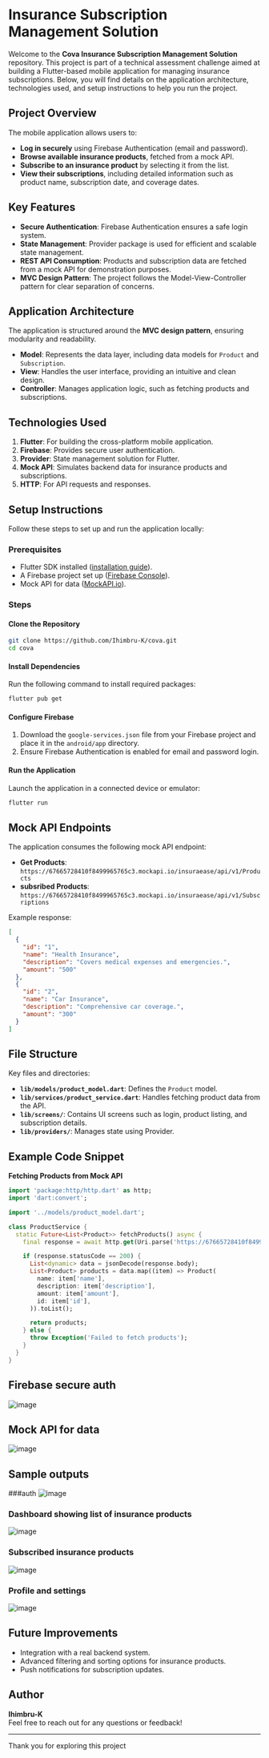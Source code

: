 
# Insurance Subscription Management Solution

Welcome to the **Cova Insurance Subscription Management Solution** repository. This project is part of a technical assessment challenge aimed at building a Flutter-based mobile application for managing insurance subscriptions. Below, you will find details on the application architecture, technologies used, and setup instructions to help you run the project.

## Project Overview

The mobile application allows users to:

- **Log in securely** using Firebase Authentication (email and password).
- **Browse available insurance products**, fetched from a mock API.
- **Subscribe to an insurance product** by selecting it from the list.
- **View their subscriptions**, including detailed information such as product name, subscription date, and coverage dates.

## Key Features

- **Secure Authentication**: Firebase Authentication ensures a safe login system.
- **State Management**: Provider package is used for efficient and scalable state management.
- **REST API Consumption**: Products and subscription data are fetched from a mock API for demonstration purposes.
- **MVC Design Pattern**: The project follows the Model-View-Controller pattern for clear separation of concerns.

## Application Architecture

The application is structured around the **MVC design pattern**, ensuring modularity and readability.

- **Model**: Represents the data layer, including data models for `Product` and `Subscription`.
- **View**: Handles the user interface, providing an intuitive and clean design.
- **Controller**: Manages application logic, such as fetching products and subscriptions.

## Technologies Used

1. **Flutter**: For building the cross-platform mobile application.
2. **Firebase**: Provides secure user authentication.
3. **Provider**: State management solution for Flutter.
4. **Mock API**: Simulates backend data for insurance products and subscriptions.
5. **HTTP**: For API requests and responses.

## Setup Instructions

Follow these steps to set up and run the application locally:

### Prerequisites

- Flutter SDK installed ([installation guide](https://flutter.dev/docs/get-started/install)).
- A Firebase project set up ([Firebase Console](https://console.firebase.google.com/)).
- Mock API for data ([MockAPI.io](https://mockapi.io/)).

### Steps

#### Clone the Repository

```bash
git clone https://github.com/Ihimbru-K/cova.git
cd cova
```

#### Install Dependencies

Run the following command to install required packages:

```bash
flutter pub get
```

#### Configure Firebase

1. Download the `google-services.json` file from your Firebase project and place it in the `android/app` directory.
2. Ensure Firebase Authentication is enabled for email and password login.

#### Run the Application

Launch the application in a connected device or emulator:

```bash
flutter run
```

## Mock API Endpoints

The application consumes the following mock API endpoint:

- **Get Products**: `https://67665728410f8499965765c3.mockapi.io/insuraease/api/v1/Products`
- **subsribed Products**: `https://67665728410f8499965765c3.mockapi.io/insuraease/api/v1/Subscriptions`

Example response:

```json
[
  {
    "id": "1",
    "name": "Health Insurance",
    "description": "Covers medical expenses and emergencies.",
    "amount": "500"
  },
  {
    "id": "2",
    "name": "Car Insurance",
    "description": "Comprehensive car coverage.",
    "amount": "300"
  }
]
```

## File Structure

Key files and directories:

- **`lib/models/product_model.dart`**: Defines the `Product` model.
- **`lib/services/product_service.dart`**: Handles fetching product data from the API.
- **`lib/screens/`**: Contains UI screens such as login, product listing, and subscription details.
- **`lib/providers/`**: Manages state using Provider.

## Example Code Snippet

**Fetching Products from Mock API**

```dart
import 'package:http/http.dart' as http;
import 'dart:convert';

import '../models/product_model.dart';

class ProductService {
  static Future<List<Product>> fetchProducts() async {
    final response = await http.get(Uri.parse('https://67665728410f8499965765c3.mockapi.io/insuraease/api/v1/Products'));

    if (response.statusCode == 200) {
      List<dynamic> data = jsonDecode(response.body);
      List<Product> products = data.map((item) => Product(
        name: item['name'],
        description: item['description'],
        amount: item['amount'],
        id: item['id'],
      )).toList();

      return products;
    } else {
      throw Exception('Failed to fetch products');
    }
  }
}
```

## Firebase secure auth
![image](https://github.com/user-attachments/assets/062a5e96-702a-4874-8328-9032fdcff0dd)





## Mock API for data
![image](https://github.com/user-attachments/assets/3f0dcfa5-8a95-4ddf-992d-f0d37584e293)




## Sample outputs
###auth
![image](https://github.com/user-attachments/assets/43c3e942-2315-4778-90f4-8a5447274e87)




### Dashboard showing list of insurance products
![image](https://github.com/user-attachments/assets/b20bddaf-97f0-4a8b-9be2-48fa76886f1e)



### Subscribed insurance products
![image](https://github.com/user-attachments/assets/c933a91d-152c-46dd-96cb-8f9365db13c4)




### Profile and settings
![image](https://github.com/user-attachments/assets/b76eeec8-cfe4-4cff-9a53-9a14d24e52f2)






## Future Improvements

- Integration with a real backend system.
- Advanced filtering and sorting options for insurance products.
- Push notifications for subscription updates.

## Author

**Ihimbru-K**  
Feel free to reach out for any questions or feedback!

---

Thank you for exploring this project


